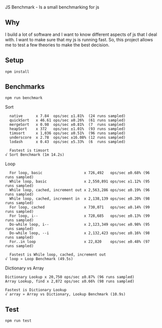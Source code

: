 JS Benchmark - Is a small benchmarking for js

Why
---
I build a lot of software and I want to know different aspects of js that I deal with. I want to make sure that my js is running fast. So, this project allows me to test a few theories to make the best decision.

  
Setup
---
 
```
npm install
```

Benchmarks
---

```
npm run benchmark
```

Sort
```
  native      x 7.84  ops/sec ±1.81%  (24 runs sampled)
  quickSort   x 46.61 ops/sec ±0.26%  (61 runs sampled)
  mergeSort   x 0.98  ops/sec ±0.81%  (7  runs sampled)
  heapSort    x 372   ops/sec ±1.01%  (93 runs sampled)
  timsort     x 1,036 ops/sec ±0.51%  (96 runs sampled)
  underscore  x 2.78  ops/sec ±16.08% (12 runs sampled)
  lodash      x 0.43  ops/sec ±5.33%  (6  runs sampled)
  
  Fastest is timsort
√ Sort Benchmark (1m 14.2s)
```

Loop
```
  For loop, basic                   x 726,492   ops/sec ±0.68% (96 runs sampled)
  While loop, basic                 x 2,550,891 ops/sec ±1.12% (95 runs sampled)
  While loop, cached, increment out x 2,563,286 ops/sec ±0.19% (96 runs sampled)
  While loop, cached, increment in  x 2,138,139 ops/sec ±0.20% (98 runs sampled)
  For loop, cached                  x 730,071   ops/sec ±0.14% (99 runs sampled)
  For loop, i--                     x 728,685   ops/sec ±0.13% (99 runs sampled)
  Do-while loop, i--                x 2,123,349 ops/sec ±0.98% (95 runs sampled)
  Do-while loop, --i                x 2,132,423 ops/sec ±0.16% (98 runs sampled)
  For..in loop                      x 22,820    ops/sec ±0.48% (97 runs sampled)

  Fastest is While loop, cached, increment out
√ loop » Loop Benchmark (49.5s)
```

Dictionary vs Array
```
Dictionary Lookup x 20,750 ops/sec ±0.87% (96 runs sampled)
Array Lookup, find x 2,872 ops/sec ±0.66% (98 runs sampled)

Fastest is Dictionary Lookup
√ array » Array vs Dictionary, Lookup Benchmark (10.9s)
```

Test
---

```
npm run test
```